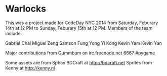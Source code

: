 # Warlocks

This was a project made for CodeDay NYC 2014 from Saturday, Feburary 14th at 12 PM to Sunday, Feburary 15th at 12 PM.
Members of the team include:

Gabriel Chai
Miguel Zeng 
Samson Fung
Yong Yi Kong
Kevin Yam
Kevin Yan

Major contributions from Gummbum on irc.freenode.net 6667 #pygame

Some assets are from Sphax BDCraft at http://bdcraft.net
Sprites from Kenny at http://kenny.nl